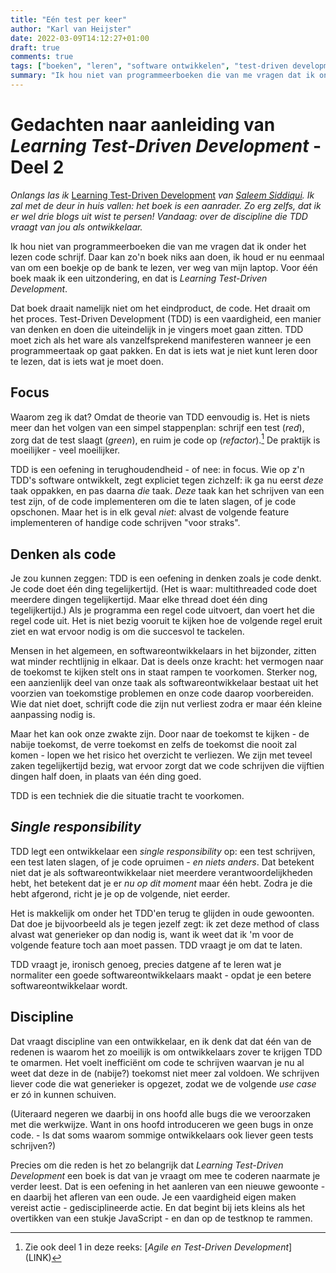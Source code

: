 ```yaml
---
title: "Eén test per keer"
author: "Karl van Heijster"
date: 2022-03-09T14:12:27+01:00
draft: true
comments: true
tags: ["boeken", "leren", "software ontwikkelen", "test-driven development", "testen", "verandering"]
summary: "Ik hou niet van programmeerboeken die van me vragen dat ik onder het lezen code schrijf. Daar kan zo'n boek niks aan doen, ik houd er nu eenmaal van om een boekje op de bank te lezen, ver weg van mijn laptop. Voor één boek maak ik een uitzondering, en dat is *Learning Test-Driven Development* van Saleem Siddiqui. Dat boek draait namelijk niet om het eindproduct, de code. Het draait om het proces."
---
```


# Gedachten naar aanleiding van *Learning Test-Driven Development* - Deel 2


*Onlangs las ik* [Learning Test-Driven Development](https://www.oreilly.com/library/view/learning-test-driven-development/9781098106461/) *van [Saleem Siddiqui](https://www.linkedin.com/in/ssiddiqui/). Ik zal met de deur in huis vallen: het boek is een aanrader. Zo erg zelfs, dat ik er wel drie blogs uit wist te persen! Vandaag: over de discipline die TDD vraagt van jou als ontwikkelaar.*


Ik hou niet van programmeerboeken die van me vragen dat ik onder het lezen code schrijf. Daar kan zo'n boek niks aan doen, ik houd er nu eenmaal van om een boekje op de bank te lezen, ver weg van mijn laptop. Voor één boek maak ik een uitzondering, en dat is *Learning Test-Driven Development*.


Dat boek draait namelijk niet om het eindproduct, de code. Het draait om het proces. Test-Driven Development (TDD) is een vaardigheid, een manier van denken en doen die uiteindelijk in je vingers moet gaan zitten. TDD moet zich als het ware als vanzelfsprekend manifesteren wanneer je een programmeertaak op gaat pakken. En dat is iets wat je niet kunt leren door te lezen, dat is iets wat je moet doen.


## Focus


Waarom zeg ik dat? Omdat de theorie van TDD eenvoudig is. Het is niets meer dan het volgen van een simpel stappenplan: schrijf een test (*red*), zorg dat de test slaagt (*green*), en ruim je code op (*refactor*).[^1] De praktijk is moeilijker - veel moeilijker.


TDD is een oefening in terughoudendheid - of nee: in focus. Wie op z'n TDD's software ontwikkelt, zegt expliciet tegen zichzelf: ik ga nu eerst *deze* taak oppakken, en pas daarna *die* taak. *Deze* taak kan het schrijven van een test zijn, of de code implementeren om die te laten slagen, of je code opschonen. Maar het is in elk geval *niet*: alvast de volgende feature implementeren of handige code schrijven "voor straks".


## Denken als code


Je zou kunnen zeggen: TDD is een oefening in denken zoals je code denkt. Je code doet één ding tegelijkertijd. (Het is waar: multithreaded code doet meerdere dingen tegelijkertijd. Maar elke thread doet één ding tegelijkertijd.) Als je programma een regel code uitvoert, dan voert het die regel code uit. Het is niet bezig vooruit te kijken hoe de volgende regel eruit ziet en wat ervoor nodig is om die succesvol te tackelen.


Mensen in het algemeen, en softwareontwikkelaars in het bijzonder, zitten wat minder rechtlijnig in elkaar. Dat is deels onze kracht: het vermogen naar de toekomst te kijken stelt ons in staat rampen te voorkomen. Sterker nog, een aanzienlijk deel van onze taak als softwareontwikkelaar bestaat uit het voorzien van toekomstige problemen en onze code daarop voorbereiden. Wie dat niet doet, schrijft code die zijn nut verliest zodra er maar één kleine aanpassing nodig is.


Maar het kan ook onze zwakte zijn. Door naar de toekomst te kijken - de nabije toekomst, de verre toekomst en zelfs de toekomst die nooit zal komen - lopen we het risico het overzicht te verliezen. We zijn met teveel zaken tegelijkertijd bezig, wat ervoor zorgt dat we code schrijven die vijftien dingen half doen, in plaats van één ding goed.


TDD is een techniek die die situatie tracht te voorkomen.


## *Single responsibility*


TDD legt een ontwikkelaar een *single responsibility* op: een test schrijven, een test laten slagen, of je code opruimen - *en niets anders*. Dat betekent niet dat je als softwareontwikkelaar niet meerdere verantwoordelijkheden hebt, het betekent dat je er *nu op dit moment* maar één hebt. Zodra je die hebt afgerond, richt je je op de volgende, niet eerder.


Het is makkelijk om onder het TDD'en terug te glijden in oude gewoonten. Dat doe je bijvoorbeeld als je tegen jezelf zegt: ik zet deze method of class alvast wat generieker op dan nodig is, want ik weet dat ik 'm voor de volgende feature toch aan moet passen. TDD vraagt je om dat te laten. 


TDD vraagt je, ironisch genoeg, precies datgene af te leren wat je normaliter een goede softwareontwikkelaars maakt - opdat je een betere softwareontwikkelaar wordt.


## Discipline


Dat vraagt discipline van een ontwikkelaar, en ik denk dat dat één van de redenen is waarom het zo moeilijk is om ontwikkelaars zover te krijgen TDD te omarmen. Het voelt inefficiënt om code te schrijven waarvan je nu al weet dat deze in de (nabije?) toekomst niet meer zal voldoen. We schrijven liever code die wat generieker is opgezet, zodat we de volgende *use case* er zó in kunnen schuiven.


(Uiteraard negeren we daarbij in ons hoofd alle bugs die we veroorzaken met die werkwijze. Want in ons hoofd introduceren we geen bugs in onze code. - Is dat soms waarom sommige ontwikkelaars ook liever geen tests schrijven?)


Precies om die reden is het zo belangrijk dat *Learning Test-Driven Development* een boek is dat van je vraagt om mee te coderen naarmate je verder leest. Dat is een oefening in het aanleren van een nieuwe gewoonte - en daarbij het afleren van een oude. Je een vaardigheid eigen maken vereist actie - gedisciplineerde actie. En dat begint bij iets kleins als het overtikken van een stukje JavaScript - en dan op de testknop te rammen.


[^1]: Zie ook deel 1 in deze reeks: [*Agile en Test-Driven Development*] (LINK)
